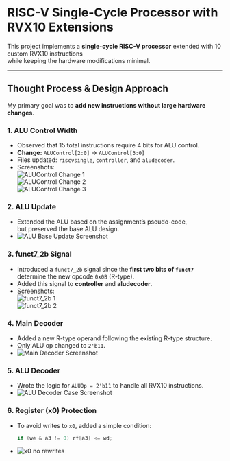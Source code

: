 # RISC-V Single-Cycle Processor with RVX10 Extensions

This project implements a **single-cycle RISC-V processor** extended with 10 custom RVX10 instructions  
while keeping the hardware modifications minimal.

---

## Thought Process & Design Approach

My primary goal was to **add new instructions without large hardware changes**.

### 1. ALU Control Width
- Observed that 15 total instructions require 4 bits for ALU control.  
- **Change:** `ALUControl[2:0]` → `ALUControl[3:0]`  
- Files updated: `riscvsingle`, `controller`, and `aludecoder`.
- Screenshots:  
  ![ALUControl Change 1](https://github.com/user-attachments/assets/62a484af-1455-401a-b8cf-ee7e0dbbbf24)  
  ![ALUControl Change 2](https://github.com/user-attachments/assets/0be2b7bb-3e3c-430c-bcc6-8d79521a7364)  
  ![ALUControl Change 3](https://github.com/user-attachments/assets/61efdee8-800a-4bfe-8acf-839c6e1e84ca)

### 2. ALU Update
- Extended the ALU based on the assignment’s pseudo-code,  
  but preserved the base ALU design.  
- ![ALU Base Update Screenshot](https://github.com/user-attachments/assets/37222970-3ef1-448f-b3bf-f9efc01994be)

### 3. funct7_2b Signal
- Introduced a `funct7_2b` signal since the **first two bits of `funct7`** determine the new opcode `0x0B` (R-type).
- Added this signal to **controller** and **aludecoder**.
- Screenshots:  
  ![funct7_2b 1](https://github.com/user-attachments/assets/dfc27208-9312-4e1d-8ec0-6c28ace14792)  
  ![funct7_2b 2](https://github.com/user-attachments/assets/f97c7bfa-4ee2-4f62-ae9f-13b03e41dea7)

### 4. Main Decoder
- Added a new R-type operand following the existing R-type structure.
- Only ALU op changed to `2'b11`.
- ![Main Decoder Screenshot](https://github.com/user-attachments/assets/3d179b70-f940-464f-9c39-efebb3cc5141)

### 5. ALU Decoder
- Wrote the logic for `ALUOp = 2'b11` to handle all RVX10 instructions.
- ![ALU Decoder Case Screenshot](https://github.com/user-attachments/assets/50249cac-290c-4e09-9ec1-07a6a3014fda)

### 6. Register (x0) Protection
- To avoid writes to `x0`, added a simple condition:
  ```verilog
  if (we & a3 != 0) rf[a3] <= wd;
- ![x0 no rewrites](https://github.com/user-attachments/assets/2cae1b63-3816-4eab-81d2-bbfd832189cf)
  
